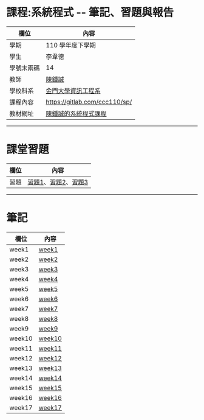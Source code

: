 # 課程:系統程式 -- 筆記、習題與報告

欄位 | 內容
-----|--------
學期 | 110 學年度下學期
學生 |  李韋德
學號末兩碼 | 14
教師 | [陳鍾誠](https://www.nqu.edu.tw/educsie/index.php?act=blog&code=list&ids=4)
學校科系 | [金門大學資訊工程系](https://www.nqu.edu.tw/educsie/index.php)
課程內容 | https://gitlab.com/ccc110/sp/
教材網址 | [陳鍾誠的系統程式課程](https://kinmen6.com/root/%E9%99%B3%E9%8D%BE%E8%AA%A0/%E8%AA%B2%E7%A8%8B/%E7%B3%BB%E7%B5%B1%E7%A8%8B%E5%BC%8F/README.md)
***
# 課堂習題
欄位 | 內容
-----|--------
習題 | [習題1](習題1.md)、[習題2](習題2.md)、[習題3](習題3.md)
***
# 筆記
欄位 | 內容
-----|--------
week1 | [week1](week1.md)
week2 | [week2](week2.md)
week3 | [week3](week3.md)
week4 | [week4](week4.md)
week5 | [week5](week5.md)
week6 | [week6](week6.md)
week7 | [week7](week7.md)
week8 | [week8](week8.md)
week9 | [week9](week9.md)
week10 | [week10](week10.md)
week11 | [week11](week11.md)
week12 | [week12](week12.md)
week13 | [week13](week13.md)
week14 | [week14](week14.md)
week15 | [week15](week15.md)
week16 | [week16](week16.md)
week17 | [week17](week17.md)
